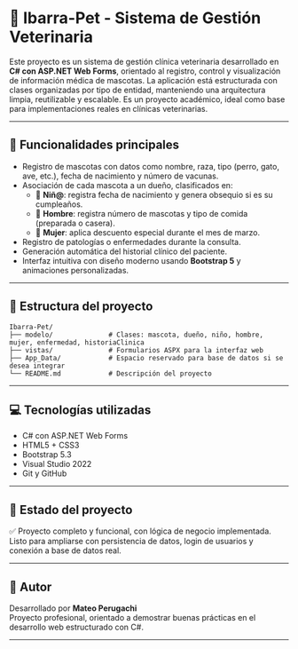 # 🐾 Ibarra-Pet - Sistema de Gestión Veterinaria

Este proyecto es un sistema de gestión clínica veterinaria desarrollado en **C# con ASP.NET Web Forms**, orientado al registro, control y visualización de información médica de mascotas. La aplicación está estructurada con clases organizadas por tipo de entidad, manteniendo una arquitectura limpia, reutilizable y escalable. Es un proyecto académico, ideal como base para implementaciones reales en clínicas veterinarias.

---

## 🚀 Funcionalidades principales

- Registro de mascotas con datos como nombre, raza, tipo (perro, gato, ave, etc.), fecha de nacimiento y número de vacunas.
- Asociación de cada mascota a un dueño, clasificados en:
  - 👶 **Niñ@**: registra fecha de nacimiento y genera obsequio si es su cumpleaños.
  - 👨 **Hombre**: registra número de mascotas y tipo de comida (preparada o casera).
  - 👩 **Mujer**: aplica descuento especial durante el mes de marzo.
- Registro de patologías o enfermedades durante la consulta.
- Generación automática del historial clínico del paciente.
- Interfaz intuitiva con diseño moderno usando **Bootstrap 5** y animaciones personalizadas.

---

## 🧱 Estructura del proyecto

```
Ibarra-Pet/
├── modelo/              # Clases: mascota, dueño, niño, hombre, mujer, enfermedad, historiaClinica
├── vistas/              # Formularios ASPX para la interfaz web
├── App_Data/            # Espacio reservado para base de datos si se desea integrar
└── README.md            # Descripción del proyecto
```


---

## 💻 Tecnologías utilizadas

- C# con ASP.NET Web Forms
- HTML5 + CSS3
- Bootstrap 5.3
- Visual Studio 2022
- Git y GitHub

---

## 📌 Estado del proyecto

✅ Proyecto completo y funcional, con lógica de negocio implementada. Listo para ampliarse con persistencia de datos, login de usuarios y conexión a base de datos real.

---

## 🤝 Autor

Desarrollado por **Mateo Perugachi**  
Proyecto profesional, orientado a demostrar buenas prácticas en el desarrollo web estructurado con C#.

---


